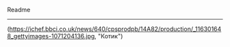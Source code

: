 Readme
___
(https://ichef.bbci.co.uk/news/640/cpsprodpb/14A82/production/_116301648_gettyimages-1071204136.jpg, "Котик")
